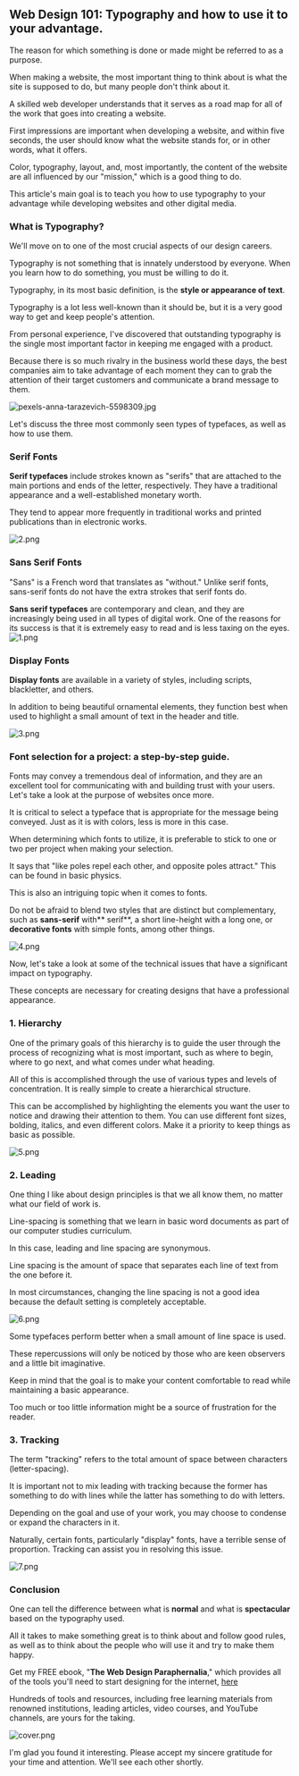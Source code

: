 ## Web Design 101: Typography and how to use it to your advantage.

The reason for which something is done or made might be referred to as a purpose.

When making a website, the most important thing to think about is what the site is supposed to do, but many people don't think about it.

A skilled web developer understands that it serves as a road map for all of the work that goes into creating a website.

First impressions are important when developing a website, and within five seconds, the user should know what the website stands for, or in other words, what it offers.

Color, typography, layout, and, most importantly, the content of the website are all influenced by our "mission," which is a good thing to do.

This article's main goal is to teach you how to use typography to your advantage while developing websites and other digital media.

### What is Typography? 

We'll move on to one of the most crucial aspects of our design careers.

Typography is not something that is innately understood by everyone. When you learn how to do something, you must be willing to do it.

Typography, in its most basic definition, is the **style or appearance of text**.

Typography is a lot less well-known than it should be, but it is a very good way to get and keep people's attention.

From personal experience, I've discovered that outstanding typography is the single most important factor in keeping me engaged with a product.

Because there is so much rivalry in the business world these days, the best companies aim to take advantage of each moment they can to grab the attention of their target customers and communicate a brand message to them.


![pexels-anna-tarazevich-5598309.jpg](https://cdn.hashnode.com/res/hashnode/image/upload/v1638555838576/cNFFYa6kx.jpeg)


Let's discuss the three most commonly seen types of typefaces, as well as how to use them.


### Serif Fonts 
 
**Serif typefaces** include strokes known as "serifs" that are attached to the main portions and ends of the letter, respectively. They have a traditional appearance and a well-established monetary worth.

They tend to appear more frequently in traditional works and printed publications than in electronic works.


![2.png](https://cdn.hashnode.com/res/hashnode/image/upload/v1638556049122/WztIFUqN7.png)


### Sans Serif Fonts 

"Sans" is a French word that translates as "without." Unlike serif fonts, sans-serif fonts do not have the extra strokes that serif fonts do.

**Sans serif typefaces** are contemporary and clean, and they are increasingly being used in all types of digital work. One of the reasons for its success is that it is extremely easy to read and is less taxing on the eyes.
![1.png](https://cdn.hashnode.com/res/hashnode/image/upload/v1638556135035/ibKIeaQHW.png)


### Display Fonts 

**Display fonts** are available in a variety of styles, including scripts, blackletter, and others.

In addition to being beautiful ornamental elements, they function best when used to highlight a small amount of text in the header and title.


![3.png](https://cdn.hashnode.com/res/hashnode/image/upload/v1638556353685/Q2WYktwrU.png)



### Font selection for a project: a step-by-step guide.

Fonts may convey a tremendous deal of information, and they are an excellent tool for communicating with and building trust with your users. Let's take a look at the purpose of websites once more.

It is critical to select a typeface that is appropriate for the message being conveyed. Just as it is with colors, less is more in this case.

When determining which fonts to utilize, it is preferable to stick to one or two per project when making your selection.

It says that "like poles repel each other, and opposite poles attract." This can be found in basic physics.

This is also an intriguing topic when it comes to fonts.

Do not be afraid to blend two styles that are distinct but complementary, such as **sans-serif** with** serif**, a short line-height with a long one, or **decorative fonts** with simple fonts, among other things.

![4.png](https://cdn.hashnode.com/res/hashnode/image/upload/v1638556479402/zDF-57NT6.png)



Now, let's take a look at some of the technical issues that have a significant impact on typography.

These concepts are necessary for creating designs that have a professional appearance.

### 1. Hierarchy 

One of the primary goals of this hierarchy is to guide the user through the process of recognizing what is most important, such as where to begin, where to go next, and what comes under what heading.

All of this is accomplished through the use of various types and levels of concentration. It is really simple to create a hierarchical structure.

This can be accomplished by highlighting the elements you want the user to notice and drawing their attention to them.
You can use different font sizes, bolding, italics, and even different colors. Make it a priority to keep things as basic as possible.


![5.png](https://cdn.hashnode.com/res/hashnode/image/upload/v1638556577493/AY4YE8Z0F.png)
 


### 2.  Leading 

One thing I like about design principles is that we all know them, no matter what our field of work is.

Line-spacing is something that we learn in basic word documents as part of our computer studies curriculum.

In this case, leading and line spacing are synonymous.

Line spacing is the amount of space that separates each line of text from the one before it.

In most circumstances, changing the line spacing is not a good idea because the default setting is completely acceptable.


![6.png](https://cdn.hashnode.com/res/hashnode/image/upload/v1638556771373/Smzo1w3cr.png)

Some typefaces perform better when a small amount of line space is used.

These repercussions will only be noticed by those who are keen observers and a little bit imaginative.

Keep in mind that the goal is to make your content comfortable to read while maintaining a basic appearance.

Too much or too little information might be a source of frustration for the reader.



### 3. Tracking 

The term "tracking" refers to the total amount of space between characters (letter-spacing).

It is important not to mix leading with tracking because the former has something to do with lines while the latter has something to do with letters.

Depending on the goal and use of your work, you may choose to condense or expand the characters in it.

Naturally, certain fonts, particularly "display" fonts, have a terrible sense of proportion. Tracking can assist you in resolving this issue.


![7.png](https://cdn.hashnode.com/res/hashnode/image/upload/v1638556826723/4RFt4Dc9V.png)



### Conclusion 

 One can tell the difference between what is **normal** and what is **spectacular** based on the typography used.

All it takes to make something great is to think about and follow good rules, as well as to think about the people who will use it and try to make them happy.

Get my FREE ebook, "**The Web Design Paraphernalia**," which provides all of the tools you'll need to start designing for the internet, [here](https://michaelasiedu.gumroad.com/l/mnjJl)

Hundreds of tools and resources, including free learning materials from renowned institutions, leading articles, video courses, and YouTube channels, are yours for the taking.


![cover.png](https://cdn.hashnode.com/res/hashnode/image/upload/v1638557576781/BuNnlD1c6.png)

I'm glad you found it interesting. Please accept my sincere gratitude for your time and attention. We'll see each other shortly.